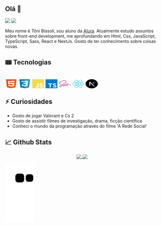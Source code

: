 ## Olá 👋


<div>
  <a href="https://www.linkedin.com/in/tôni-bissoli-b15821299/" target="_blank"><img src="https://img.shields.io/badge/-LinkedIn-%230077B5?style=for-the-badge&logo=linkedin&logoColor=white" target="_blank"></a>
  <a href = "mailto:toniwork17@gmail.com"><img src="https://img.shields.io/badge/-Gmail-%23333?style=for-the-badge&logo=gmail&logoColor=white" target="_blank"></a>
</div>

Meu nome é Tôni Bissoli, sou aluno da [Alura](https://www.alura.com.br/). Atualmente estudo assuntos sobre front-end  development, me aprofundando em Html, Css, JavaScript, TypeScript, Sass, React e NextJs. Gosto de ter conhecimento sobre coisas novas. 

## 📟 Tecnologias

<div style="display: inline_block"><br>
  <img align="center" alt="Neilton-HTML" height="30" width="40" src="https://raw.githubusercontent.com/devicons/devicon/master/icons/html5/html5-original.svg">
  <img align="center" alt="Neilton-CSS" height="30" width="40" src="https://raw.githubusercontent.com/devicons/devicon/master/icons/css3/css3-original.svg">
  <img align="center" alt="Neilton-Js" height="30" width="40" src="https://raw.githubusercontent.com/devicons/devicon/master/icons/javascript/javascript-plain.svg">
  <img align="center" alt="Neilton-CSS" height="30" width="40" src="https://raw.githubusercontent.com/devicons/devicon/master/icons/typescript/typescript-original.svg">
  <img align="center" alt="Neilton-CSS" height="30" width="40" src="https://raw.githubusercontent.com/devicons/devicon/master/icons/sass/sass-original.svg">
  <img align="center" alt="Neilton-Js" height="30" width="40" src="https://raw.githubusercontent.com/devicons/devicon/master/icons/react/react-original.svg">
  <img align="center" alt="Neilton-CSS" height="30" width="40" src="https://raw.githubusercontent.com/devicons/devicon/master/icons/nextjs/nextjs-original.svg">
</div>

##  ⚡ Curiosidades

- Gosto de jogar Valorant e Cs 2 
- Gosto de assistir filmes de investigação, drama, ficção científica
- Conheci o mundo da programação através do filme 'A Rede Social'

## 📈 Github Stats

<div align="center">
  <a href="https://github.com/Cloudkl/github-readme-stats">
    <img height=200 align="center" src="https://github-readme-stats.vercel.app/api?username=Cloudkl&theme=merko&show_icons=true&hide_border=false&count_private=true" />
  </a>
  <a href="https://github.com/Cloudkl/convoychat">
    <img height=200 align="center" src="https://github-readme-stats.vercel.app/api/top-langs?username=Cloudkl&layout=compact&langs_count=8&card_width=320&theme=merko" />
  </a>
</div>

![Snake animation](https://github.com/Cloudkl/Cloudkl/blob/output/github-contribution-grid-snake.svg)
